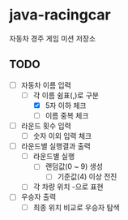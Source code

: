 # java-racingcar
자동차 경주 게임 미션 저장소

## TODO
- [ ] 자동차 이름 입력
    - [ ] 각 이름 쉼표(,)로 구분
        - [x] 5자 이하 체크
        - [ ] 이름 중복 체크
- [ ] 라운드 횟수 입력
    - [ ] 숫자 이외 입력 체크
- [ ] 라운드별 실행결과 출력
    - [ ] 라운드별 실행
        - [ ] 랜덤값(0 ~ 9) 생성
            - [ ] 기준값(4) 이상 전진
    - [ ] 각 차량 위치 -으로 표현
- [ ] 우승자 출력
    - [ ] 최종 위치 비교로 우승자 탐색